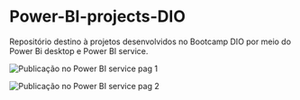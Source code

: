 # Power-BI-projects-DIO
Repositório destino à projetos desenvolvidos no Bootcamp DIO por meio do Power Bi desktop e Power BI service.

![Publicação no Power BI service pag 1](https://github.com/janainakardec/Power-BI-projects-DIO/assets/142683132/946fff2e-bff2-4c87-8382-3e7008b21b8b)

![Publicação no Power BI service pag 2](https://github.com/janainakardec/Power-BI-projects-DIO/assets/142683132/63142b31-2f1f-4059-abae-d42bfd592d6a)
